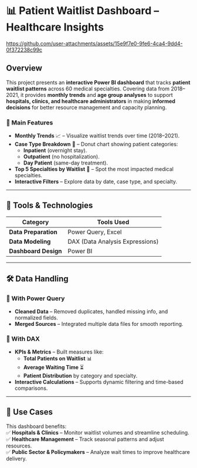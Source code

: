 # 📊 Patient Waitlist Dashboard – Healthcare Insights

https://github.com/user-attachments/assets/15e9f7e0-9fe6-4ca4-9dd4-0f372238c99c

## Overview

This project presents an **interactive Power BI dashboard** that tracks **patient waitlist patterns** across 60 medical specialties. Covering data from 2018–2021, it provides **monthly trends** and **age group analyses** to support **hospitals, clinics, and healthcare administrators** in making **informed decisions** for better resource management and capacity planning.

### 🔹 Main Features

- **Monthly Trends** 📈 – Visualize waitlist trends over time (2018–2021).  
- **Case Type Breakdown** 🍩 – Donut chart showing patient categories:  
  - **Inpatient** (overnight stay).  
  - **Outpatient** (no hospitalization).  
  - **Day Patient** (same-day treatment).  
- **Top 5 Specialties by Waitlist** 🏥 – Spot the most impacted medical specialties.  
- **Interactive Filters** – Explore data by date, case type, and specialty.

---

## 📌 Tools & Technologies

| Category                  | Tools Used                   |
|--------------------------|-----------------------------|
| **Data Preparation**     | Power Query, Excel          |
| **Data Modeling**        | DAX (Data Analysis Expressions) |
| **Dashboard Design**     | Power BI                   |

---

## 🛠️ Data Handling

### 🔹 With Power Query
- **Cleaned Data** – Removed duplicates, handled missing info, and normalized fields.  
- **Merged Sources** – Integrated multiple data files for smooth reporting.

### 🔹 With DAX
- **KPIs & Metrics** – Built measures like:  
  - **Total Patients on Waitlist** 📊  
  - **Average Waiting Time** ⏳  
  - **Patient Distribution** by category and specialty.  
- **Interactive Calculations** – Supports dynamic filtering and time-based comparisons.

---

## 🚀 Use Cases

This dashboard benefits:  
✅ **Hospitals & Clinics** – Monitor waitlist volumes and streamline scheduling.  
✅ **Healthcare Management** – Track seasonal patterns and adjust resources.  
✅ **Public Sector & Policymakers** – Analyze wait times to improve healthcare delivery.

